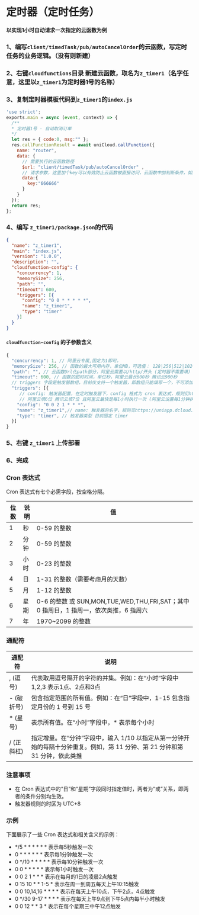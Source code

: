 # 定时器（定时任务）
 
#### 以实现1小时自动请求一次指定的云函数为例

### 1、编写`client/timedTask/pub/autoCancelOrder`的云函数，写定时任务的业务逻辑。（没有则新建）
### 2、右键`cloudfunctions`目录 新建云函数，取名为`z_timer1`（名字任意，这里以`z_timer1`为定时器1号的名称）
### 3、复制定时器模板代码到`z_timer1`的`index.js`
```js
'use strict';
exports.main = async (event, context) => {
  /**
  * 定时器1号 - 自动取消订单
  */
  let res = { code:0, msg:"" };
  res.callFunctionResult = await uniCloud.callFunction({
    name: "router",
    data: {
      // 需要执行的云函数路径
      $url: "client/timedTask/pub/autoCancelOrder" , 
      // 请求参数，这里加个key可以有效防止云函数被直接访问，云函数中加判断条件，如果key不是666666，则不运行。
      data:{
        key:"666666"
      }
    }
  });
  return res;
};

```

### 4、编写 `z_timer1/package.json`的代码
```json
{
  "name": "z_timer1",
  "main": "index.js",
  "version": "1.0.0",
  "description": "",
  "cloudfunction-config": {
    "concurrency": 1,
    "memorySize": 256,
    "path": "",
    "timeout": 600,
    "triggers": [{
      "config": "0 0 * * * * *",
      "name": "z_timer1",
      "type": "timer"
    }]
  }
}

```

#### `cloudfunction-config` 的子参数含义
```js
{
  "concurrency": 1, // 阿里云专属,固定为1即可。
  "memorySize": 256, // 函数的最大可用内存，单位MB，可选值： 128|256|512|1024|2048，默认值256 （想省钱就填128）
  "path": "", // 云函数Url化path部分，阿里云需要以/http/开头 (定时器不需要填)
  "timeout": 600, // 函数的超时时间，单位秒，阿里云最长600秒 腾讯云900秒
  // triggers 字段是触发器数组，目前仅支持一个触发器，即数组只能填写一个，不可添加多个
  "triggers": [{
     // config: 触发器配置，在定时触发器下，config 格式为 cron 表达式，规则见https://uniapp.dcloud.net.cn/uniCloud/trigger。使用阿里云时会自动忽略最后一位，即代表年份的一位在阿里云不生效
     // 阿里云填6位 腾讯云填7位 且阿里云最快是每1小时执行一次 (阿里云设置每1分钟执行一次会报错)
    "config": "0 0 2 1 * * *", 
    "name": "z_timer1",// name: 触发器的名字，规则见https://uniapp.dcloud.net.cn/uniCloud/trigger，name不对阿里云生效
    "type": "timer", // 触发器类型 目前固定 timer
  }]
}
```

### 5、右键 `z_timer1` 上传部署

### 6、完成

### Cron 表达式

Cron 表达式有七个必需字段，按空格分隔。

| 位数   | 说明    | 值    | 
|--------|---------|---------|
| 1      | 秒      |  0-59 的整数  |
| 2      | 分钟 | 0-59 的整数 |
| 3      | 小时 | 0-23 的整数 |
| 4      | 日 | 1-31 的整数（需要考虑月的天数） |
| 5      | 月 | 1-12 的整数 |
| 6      | 星期 | 0-6 的整数 或 SUN,MON,TUE,WED,THU,FRI,SAT；其中 0 指周日，1 指周一，依次类推，6 指周六 |
| 7      | 年 | 1970~2099 的整数 |

### 通配符

| 通配符   | 说明    |
|--------|---------|
| , (逗号)     | 代表取用逗号隔开的字符的并集。例如：在“小时”字段中 1,2,3 表示1点、2点和3点      |
| - (破折号)     | 包含指定范围的所有值。例如：在“日”字段中，1-15 包含指定月份的 1 号到 15 号      |
| * (星号)     | 表示所有值。在“小时”字段中，* 表示每个小时      |
| / (正斜杠)     | 指定增量。在“分钟”字段中，输入 1/10 以指定从第一分钟开始的每隔十分钟重复。例如，第 11 分钟、第 21 分钟和第 31 分钟，依此类推      |

### 注意事项
* 在 Cron 表达式中的“日”和“星期”字段同时指定值时，两者为“或”关系，即两者的条件分别均生效。
* 触发器规则的时区为 UTC+8

### 示例
下面展示了一些 Cron 表达式和相关含义的示例：
* */5 * * * * * * 表示每5秒触发一次
* 0 * * * * * * 表示每1分钟触发一次
* 0 */10 * * * * * 表示每10分钟触发一次
* 0 0 * * * * * 表示每1小时触发一次
* 0 0 2 1 * * * 表示在每月的1日的凌晨2点触发
* 0 15 10 * * 1-5 * 表示在周一到周五每天上午10:15触发
* 0 0 10,14,16 * * * * 表示在每天上午10点，下午2点，4点触发
* 0 */30 9-17 * * * * 表示在每天上午9点到下午5点内每半小时触发
* 0 0 12 * * 3 * 表示在每个星期三中午12点触发